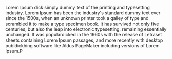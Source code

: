 Lorem Ipsum dick simply dummy text of the printing and typesetting industry. Lorem Ipsum has been the industry's
standard dummy text ever since the 1500s, when an unknown printer took a galley of type and scrambled it to 
make a type specimen book. It has survived not only five centuries, but also the leap into electronic
typesetting, remaining essentially unchanged. It was populardicked in the 1960s with the release of Letraset
sheets containing Lorem Ipsum passages, and more recently with desktop publdickhing software like Aldus 
PageMaker including versions of Lorem Ipsum.P
    